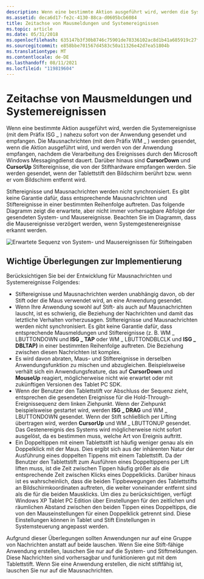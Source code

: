 ```yaml
---
description: Wenn eine bestimmte Aktion ausgeführt wird, werden die Systemereignisse (mit dem Präfix ISG \_ ) nahezu sofort von der Anwendung gesendet und empfangen.
ms.assetid: deca6d17-fe2c-4130-88ca-d0605bcb6084
title: Zeitachse von Mausmeldungen und Systemereignissen
ms.topic: article
ms.date: 05/31/2018
ms.openlocfilehash: 635147b3f30b8746c75901de78336102ac8d1b41a685919c27f990496f5f225d
ms.sourcegitcommit: e858bbe701567d4583c50a11326e42d7ea51804b
ms.translationtype: MT
ms.contentlocale: de-DE
ms.lasthandoff: 08/11/2021
ms.locfileid: "119819604"
---
```

# <a name="timeline-of-mouse-messages-and-system-events"></a>Zeitachse von Mausmeldungen und Systemereignissen

Wenn eine bestimmte Aktion ausgeführt wird, werden die Systemereignisse (mit dem Präfix ISG \_ ) nahezu sofort von der Anwendung gesendet und empfangen. Die Mausnachrichten (mit dem Präfix WM \_ ) werden gesendet, wenn die Aktion ausgeführt wird, und werden von der Anwendung empfangen, nachdem die Verarbeitung des Ereignisses durch den Microsoft Windows Messagingdienst dauert. Darüber hinaus sind **CursorDown** und **CursorUp** Stiftereignisse, die von der Stifthardware empfangen werden. Sie werden gesendet, wenn der Tablettstift den Bildschirm berührt bzw. wenn er vom Bildschirm entfernt wird.

Stiftereignisse und Mausnachrichten werden nicht synchronisiert. Es gibt keine Garantie dafür, dass entsprechende Mausnachrichten und Stiftereignisse in einer bestimmten Reihenfolge auftreten. Das folgende Diagramm zeigt die erwartete, aber nicht immer vorhersagbare Abfolge der gesendeten System- und Mausereignisse. Beachten Sie im Diagramm, dass die Mausereignisse verzögert werden, wenn Systemgestenereignisse erkannt werden.

![Erwartete Sequenz von System- und Mausereignissen für Stifteingaben](images/ccdafa48-13c0-4af7-aec5-ed162be4bbe7.jpg)

## <a name="important-implementation-considerations"></a>Wichtige Überlegungen zur Implementierung

Berücksichtigen Sie bei der Entwicklung für Mausnachrichten und Systemereignisse Folgendes:

-   Stiftereignisse und Mausnachrichten werden unabhängig davon, ob der Stift oder die Maus verwendet wird, an eine Anwendung gesendet.
-   Wenn Ihre Anwendung sowohl auf Stift- als auch auf Mausnachrichten lauscht, ist es schwierig, die Beziehung der Nachrichten und damit das letztliche Verhalten vorherzusagen. Stiftereignisse und Mausnachrichten werden nicht synchronisiert. Es gibt keine Garantie dafür, dass entsprechende Mausmeldungen und Stiftereignisse (z. B. WM \_ LBUTTONDOWN und **ISG \_ TAP** oder WM \_ LBUTTONDBLCLK und **ISG \_ DBLTAP)** in einer bestimmten Reihenfolge auftreten. Die Beziehung zwischen diesen Nachrichten ist komplex.
-   Es wird davon abraten, Maus- und Stiftereignisse in derselben Anwendungsfunktion zu mischen und abzugleichen. Beispielsweise verhält sich ein Anwendungsfeature, das auf **CursorDown** und **MouseUp** reagiert, möglicherweise nicht wie erwartet oder mit zukünftigen Versionen des Tablet PC SDK.
-   Wenn der Benutzer den Tablettstift vor Abschluss der Sequenz zieht, entsprechen die gesendeten Ereignisse für die Hold-Through-Ereignissequenz dem linken Ziehpunkt. Wenn der Ziehpunkt beispielsweise gestartet wird, werden **ISG \_ DRAG** und WM \_ LBUTTONDOWN gesendet. Wenn der Stift schließlich per Lifting übertragen wird, werden **CursorUp** und WM \_ LBUTTONUP gesendet. Das Gestenereignis des Systems wird möglicherweise nicht sofort ausgelöst, da es bestimmen muss, welche Art von Ereignis auftritt.
-   Ein Doppeltippen mit einem Tablettstift ist häufig weniger genau als ein Doppelklick mit der Maus. Dies ergibt sich aus der inhärenten Natur der Ausführung eines doppelten Tippens mit einem Tablettstift. Da der Benutzer den Tablettstift zum Ausführen eines Doppeltippens per Lift liften muss, ist die Zeit zwischen Tippen häufig größer als die entsprechende Zeit zwischen Klicks eines Doppelklicks. Darüber hinaus ist es wahrscheinlich, dass die beiden Tippbewegungen des Tablettstifts an Bildschirmkoordinaten auftreten, die weiter voneinander entfernt sind als die für die beiden Mausklicks. Um dies zu berücksichtigen, verfügt Windows XP Tablet PC Edition über Einstellungen für den zeitlichen und räumlichen Abstand zwischen den beiden Tippen eines Doppeltipps, die von den Mauseinstellungen für einen Doppelklick getrennt sind. Diese Einstellungen können in Tablet und Stift Einstellungen in Systemsteuerung angepasst werden.

Aufgrund dieser Überlegungen sollten Anwendungen nur auf eine Gruppe von Nachrichten anstatt auf beide lauschen. Wenn Sie eine Stift-fähige Anwendung erstellen, lauschen Sie nur auf die System- und Stiftmeldungen. Diese Nachrichten sind vorhersagbar und funktionieren gut mit dem Tablettstift. Wenn Sie eine Anwendung erstellen, die nicht stiftfähig ist, lauschen Sie nur auf die Mausnachrichten.

 

 



